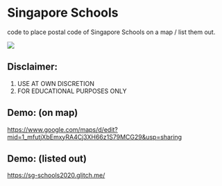 # Singapore Schools
code to place postal code of Singapore Schools on a map / list them out.

<p align="centre">
  <img src="https://www.moe.gov.sg/html/MOE/images/common/moe-ministry-of-education-singapore.png" />
</p>

## Disclaimer:
1. USE AT OWN DISCRETION
2. FOR EDUCATIONAL PURPOSES ONLY

## Demo: (on map)
https://www.google.com/maps/d/edit?mid=1_mfutjXbEmxyRA4Cj3XH66z1S79MCG29&usp=sharing

## Demo: (listed out)
https://sg-schools2020.glitch.me/
